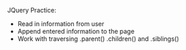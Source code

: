 JQuery Practice: 
  - Read in information from user
  - Append entered information to the page
  - Work with traversing .parent() .children() and .siblings()
